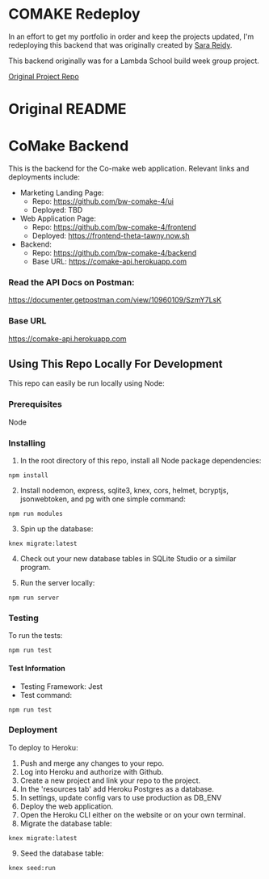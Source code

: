 # COMAKE Redeploy
 In an effort to get my portfolio in order and keep the projects updated, I'm redeploying this backend that was originally created by [Sara Reidy](https://github.com/reidysj). 

 This backend originally was for a Lambda School build week group project. 

 [Original Project Repo](https://github.com/bw-comake-4)



# Original README
# CoMake Backend

This is the backend for the Co-make web application. Relevant links and deployments include:

- Marketing Landing Page:
  - Repo: https://github.com/bw-comake-4/ui
  - Deployed: TBD
- Web Application Page:
  - Repo: https://github.com/bw-comake-4/frontend
  - Deployed: https://frontend-theta-tawny.now.sh
- Backend:
  - Repo: https://github.com/bw-comake-4/backend
  - Base URL: https://comake-api.herokuapp.com

### Read the API Docs on Postman:

https://documenter.getpostman.com/view/10960109/SzmY7LsK

### Base URL

https://comake-api.herokuapp.com

## Using This Repo Locally For Development

This repo can easily be run locally using Node:

### Prerequisites

Node

### Installing

1. In the root directory of this repo, install all Node package dependencies:

`npm install`

2. Install nodemon, express, sqlite3, knex, cors, helmet, bcryptjs, jsonwebtoken, and pg with one simple command:

`npm run modules`

3. Spin up the database:

`knex migrate:latest`

4. Check out your new database tables in SQLite Studio or a similar program.

5. Run the server locally:

`npm run server`

### Testing

To run the tests:

`npm run test`

#### Test Information

- Testing Framework: Jest
- Test command:

`npm run test`

### Deployment

To deploy to Heroku:

1. Push and merge any changes to your repo.
2. Log into Heroku and authorize with Github.
3. Create a new project and link your repo to the project.
4. In the 'resources tab' add Heroku Postgres as a database.
5. In settings, update config vars to use production as DB_ENV
6. Deploy the web application.
7. Open the Heroku CLI either on the website or on your own terminal.
8. Migrate the database table:

`knex migrate:latest`

9. Seed the database table:

`knex seed:run`
